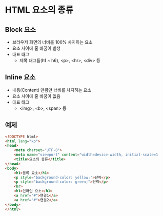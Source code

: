 # HTML 요소의 종류

## Block 요소
* 브라우저 화면의 너비를 100% 차지하는 요소
* 요소 사이에 줄 바꿈이 발생
* 대표 태그
    * 제목 태그들(h1 ~ h6), \<p\>, \<hr\>, \<div\> 등

## Inline 요소
* 내용(Content) 만큼만 너비를 차지하는 요소
* 요소 사이에 줄 바꿈이 없음
* 대표 태그
    * \<img>, \<b>, \<span> 등

## 예제
```html
<!DOCTYPE html>
<html lang="ko">
<head>
    <meta charset="UTF-8">
    <meta name="viewport" content="width=device-width, initial-scale=1.0">
    <title>요소의 종류</title>
</head>
<body>
    <h1>블록 요소</h1>
    <p style="background-color: yellow;">단락</p>
    <p style="background-color: green;">단락</p>
    <hr>
    <h1>인라인 요소</h1>
    <a href="#">연결1</a>
    <a href="#">연결2</a>
</body>
</html>
```